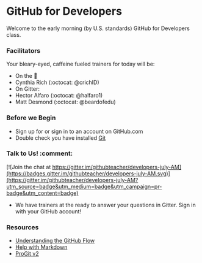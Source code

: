 # GitHub for Developers

Welcome to the early morning (by U.S. standards) GitHub for Developers class. 

### Facilitators

Your bleary-eyed, caffeine fueled trainers for today will be:

- On the :microphone: 
 - Cynthia Rich (:octocat: @crichID)
- On Gitter: 
 - Hector Alfaro (:octocat: @halfaro1)
 - Matt Desmond (:octocat: @beardofedu)

### Before we Begin

- Sign up for or sign in to an account on GitHub.com
- Double check you have installed [Git](https://git-scm.com/)

### Talk to Us! :comment:

[![Join the chat at https://gitter.im/githubteacher/developers-july-AM](https://badges.gitter.im/githubteacher/developers-july-AM.svg)](https://gitter.im/githubteacher/developers-july-AM?utm_source=badge&utm_medium=badge&utm_campaign=pr-badge&utm_content=badge)

- We have trainers at the ready to answer your questions in Gitter. Sign in with your GitHub account!

### Resources

- [Understanding the GitHub Flow](https://guides.github.com/introduction/flow/)
- [Help with Markdown](https://guides.github.com/features/mastering-markdown/)
- [ProGit v2](https://git-scm.com/book/en/v2)
